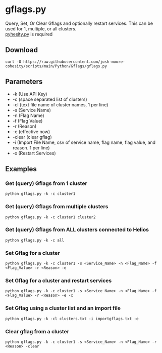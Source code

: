 # **gflags.py**

   Query, Set, Or Clear Gflags and optionally restart services. This can be used for 1, multiple, or all clusters.<br />
   [pyhesity.py](https://github.com/bseltz-cohesity/scripts/tree/master/python/pyhesity) is required

## **Download**
    curl -O https://raw.githubusercontent.com/josh-moore-cohesity/scripts/main/Python/Gflags/gflags.py

## **Parameters**
* -k (Use API Key)
* -c (space separated list of clusters)
* -cl (text file name of cluster names, 1 per line)
* -s (Service Name)
* -n (Flag Name)
* -f (Flag Value)
* -r (Reason)
* -e (effective now)
* -clear (clear gflag)
* -i (Import File Name, csv of service name, flag name, flag value, and reason.  1 per line)
* -x (Restart Services)
  
## **Examples**

   ### Get (query) Gflags from 1 cluster 
    python gflags.py -k -c cluster1
   ### Get (query) Gflags from multiple clusters
    python gflags.py -k -c cluster1 cluster2
   ### Get (query) Gflags from ALL clusters connected to Helios
    python gflags.py -k -c all
   ### Set Gflag for a cluster
    python gflags.py -k -c cluster1 -s <Service_Name> -n <Flag_Name> -f <Flag_Value> -r <Reason> -e
   ### Set Gflag for a cluster and restart services
    python gflags.py -k -c cluster1 -s <Service_Name> -n <Flag_Name> -f <Flag_Value> -r <Reason> -e -x
   ### Set Gflag using a cluster list and an import file
    python gflags.py -k -cl clusters.txt -i importgflags.txt -e
   ### Clear gflag from a cluster
    python gflags.py -k -c cluster1 -s <Service_Name> -n <Flag_Name> -r <Reason> -clear
    


